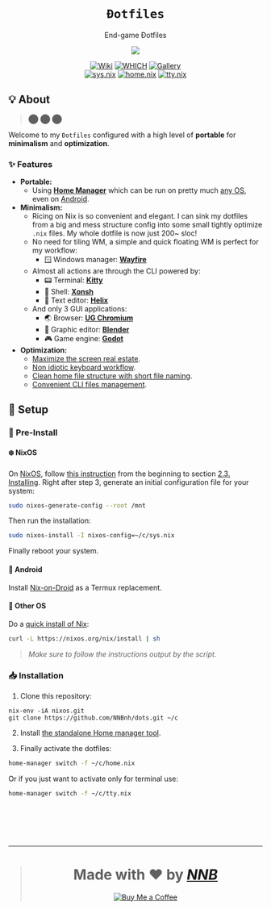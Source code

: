<h1 align="center"><code>Đotfiles</code></h1>
<p align="center">End-game Đotfiles</p>
<p align="center"><img src="https://user-images.githubusercontent.com/43980777/149177182-62417ac8-6d51-41da-8cc5-b4f90a4963bf.png"></p>
<p align="center">
  <a href="https://github.com/NNBnh/dots/wiki"><img src="https://img.shields.io/badge/wiki%20-%23DE5D6E.svg?style=for-the-badge" alt="Wiki"></a>
  <a href="https://github.com/NNBnh/dots/wiki/which"><img src="https://img.shields.io/badge/which%20-%23FF9470.svg?style=for-the-badge" alt="WHICH"></a>
  <a href="https://github.com/NNBnh/dots/releases"><img src="https://img.shields.io/badge/gallery%20-%2376A85D.svg?style=for-the-badge" alt="Gallery"></a>
  <br>
  <a href="sys.nix"><img src="https://img.shields.io/badge/sys.nix%20-%2364B5A7.svg?style=flat-square" alt="sys.nix"></a>
  <a href="home.nix"><img src="https://img.shields.io/badge/home.nix%20-%235890F8.svg?style=flat-square" alt="home.nix"></a>
  <a href="tty.nix"><img src="https://img.shields.io/badge/tty.nix%20-%23C173D1.svg?style=flat-square" alt="tty.nix"></a>
</p>

## 💡 About

> ⬤ ⬤ ⬤

Welcome to my `Đotfiles` configured with a high level of **portable** for **minimalism** and **optimization**.

### ✨ Features

- **Portable:**
  - Using [**Home Manager**](https://nixos.wiki/wiki/Home_Manager) which can be run on pretty much [any OS](https://github.com/NNBnh/dots#-pre-install), even on [Android](https://github.com/NNBnh/dots#-android).
- **Minimalism:**
  - Ricing on Nix is so convenient and elegant. I can sink my dotfiles from a big and mess structure config into some small tightly optimize `.nix` files. My whole dotfile is now just 200~ sloc!
  - No need for tiling WM, a simple and quick floating WM is perfect for my workflow:
    - 🪟 Windows manager: [**Wayfire**](https://github.com/NNBnh/dots/wiki/which#-windows-manager)
  - Almost all actions are through the CLI powered by:
    - 📟 Terminal: [**Kitty**](https://github.com/NNBnh/dots/wiki/which#-terminal-emulator)
    - 🐚 Shell: [**Xonsh**](https://github.com/NNBnh/dots/wiki/which#-interactive-shell)
    - 📝 Text editor: [**Helix**](https://github.com/NNBnh/dots/wiki/which#-text-editor "Also used as a $PAGER")
  - And only 3 GUI applications:
    - 🌏 Browser: [**UG Chromium**](https://github.com/NNBnh/dots/wiki/which#-web-browser)
    - 🎥 Graphic editor: [**Blender**](https://github.com/NNBnh/dots/wiki/which#-graphic-editor)
    - 🎮 Game engine: [**Godot**](https://github.com/NNBnh/dots/wiki/which#-game-engine)
- **Optimization:**
  - [Maximize the screen real estate](https://github.com/NNBnh/dots/wiki/which#-bar).
  - [Non idiotic keyboard workflow](https://github.com/NNBnh/dots/wiki/keyboard#-workflow).
  - [Clean home file structure with short file naming](https://github.com/NNBnh/dots/wiki/spring-cleaning#-file-structure).
  - [Convenient CLI files management](https://github.com/NNBnh/dots/wiki/files-manager).

## 🚀 Setup

### 🚧 Pre-Install

#### ❄️ NixOS

On [NixOS](https://nixos.org), follow [this instruction](https://nixos.org/manual/nixos/stable/index.html) from the beginning to section [2.3. Installing](https://nixos.org/manual/nixos/stable/index.html#sec-installation-installing).
Right after step 3, generate an initial configuration file for your system:

```sh
sudo nixos-generate-config --root /mnt
```

Then run the installation:

```sh
sudo nixos-install -I nixos-config=~/c/sys.nix
```

Finally reboot your system.

#### 📱 Android

Install [Nix-on-Droid](https://github.com/t184256/nix-on-droid) as a Termux replacement.

#### 🎲 Other OS

Do a [quick install of Nix](https://nixos.org/download.html#nix-quick-install):

```sh
curl -L https://nixos.org/nix/install | sh
```

> _Make sure to follow the instructions output by the script._

### 📥 Installation

1. Clone this repository:

```
nix-env -iA nixos.git
git clone https://github.com/NNBnh/dots.git ~/c
```

2. Install [the standalone Home manager tool](https://nix-community.github.io/home-manager/index.html#sec-install-standalone).

3. Finally activate the dotfiles:

```sh
home-manager switch -f ~/c/home.nix
```

Or if you just want to activate only for terminal use:

```sh
home-manager switch -f ~/c/tty.nix
```

<br><br><br><br>

---

> <h1 align="center">Made with ❤️ by <a href="https://github.com/NNBnh"><i>NNB</i></a></h1>
>
> <p align="center"><a href="https://www.buymeacoffee.com/nnbnh"><img src="https://img.shields.io/badge/buy_me_a_coffee%20-%23FFC387.svg?logo=buy-me-a-coffee&logoColor=333333&style=for-the-badge" alt="Buy Me a Coffee"></a></p>
